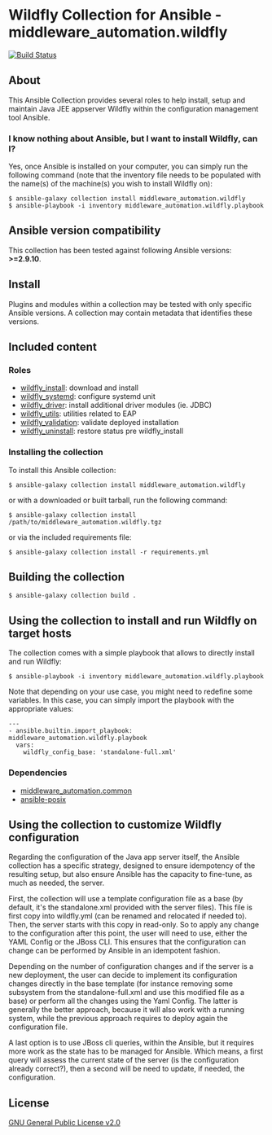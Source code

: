 # Wildfly Collection for Ansible - middleware_automation.wildfly

<!--start build_status -->
[![Build Status](https://github.com/ansible-middleware/wildfly/workflows/CI/badge.svg?branch=main)](https://github.com/ansible-middleware/wildfly/actions/workflows/ci.yml)
<!--end build_status -->

## About

This Ansible Collection provides several roles to help install, setup and maintain Java JEE appserver Wildfly within the configuration management tool Ansible.

### I know nothing about Ansible, but I want to install Wildfly, can I?

Yes, once Ansible is installed on your computer, you can simply run the following command (note that the inventory file needs to be populated with the name(s) of the machine(s) you wish to install Wildfly on):

    $ ansible-galaxy collection install middleware_automation.wildfly
    $ ansible-playbook -i inventory middleware_automation.wildfly.playbook

<!--start requires_ansible-->
## Ansible version compatibility

This collection has been tested against following Ansible versions: **>=2.9.10**.


## Install

Plugins and modules within a collection may be tested with only specific Ansible versions. A collection may contain metadata that identifies these versions.
<!--end requires_ansible-->

## Included content

### Roles

* [wildfly_install](https://github.com/ansible-middleware/wildfly/blob/main/roles/wildfly_install/README.md): download and install
* [wildfly_systemd](https://github.com/ansible-middleware/wildfly/blob/main/roles/wildfly_systemd/README.md): configure systemd unit
* [wildfly_driver](https://github.com/ansible-middleware/wildfly/blob/main/roles/wildfly_driver/README.md): install additional driver modules (ie. JDBC)
* [wildfly_utils](https://github.com/ansible-middleware/wildfly/blob/main/roles/wildfly_utils/README.md): utilities related to EAP
* [wildfly_validation](https://github.com/ansible-middleware/wildfly/blob/main/roles/wildfly_validation/README.md): validate deployed installation
* [wildfly_uninstall](https://github.com/ansible-middleware/wildfly/blob/main/roles/wildfly_uninstall/README.md): restore status pre wildfly_install


### Installing the collection

To install this Ansible collection:

    $ ansible-galaxy collection install middleware_automation.wildfly

or with a downloaded or built tarball, run the following command:

    $ ansible-galaxy collection install /path/to/middleware_automation.wildfly.tgz

or via the included requirements file:

    $ ansible-galaxy collection install -r requirements.yml


## Building the collection

    $ ansible-galaxy collection build .


## Using the collection to install and run Wildfly on target hosts

The collection comes with a simple playbook that allows to directly install and run Wildfly:

    $ ansible-playbook -i inventory middleware_automation.wildfly.playbook

Note that depending on your use case, you might need to redefine some variables. In this case, you can simply import the playbook with the appropriate values:

    ---
    - ansible.builtin.import_playbook: middleware_automation.wildfly.playbook
      vars:
        wildfly_config_base: 'standalone-full.xml'

### Dependencies

* [middleware_automation.common](https://github.com/ansible-middleware/common)
* [ansible-posix](https://docs.ansible.com/ansible/latest/collections/ansible/posix/index.html)


<!--start support -->
<!--end support -->

## Using the collection to customize Wildfly configuration

Regarding the configuration of the Java app server itself, the Ansible collection has a specific strategy, designed to ensure idempotency of the resulting setup, but also ensure Ansible has the capacity to fine-tune, as much as needed, the server.

First, the collection will use a template configuration file as a base (by default, it's the standalone.xml provided with the server files). This file is first copy into wildfly.yml (can be renamed and relocated if needed to). Then, the server starts with this copy in read-only. So to apply any change to the configuration after this point, the user will need to use, either the YAML Config or the JBoss CLI. This ensures that the configuration can change can be performed by Ansible in an idempotent fashion.

Depending on the number of configuration changes and if the server is a new deployment, the user can decide to implement its configuration changes directly in the base template (for instance removing some subsystem from the standalone-full.xml and use this modified file as a base) or perform all the changes using the Yaml Config. The latter is generally the better approach, because it will also work with a running system, while the previous approach requires to deploy again the configuration file.

A last option is to use JBoss cli queries, within the Ansible, but it requires more work as the state has to be managed for Ansible. Which means, a first query will assess the current state of the server (is the configuration already correct?), then a second will be need to update, if needed, the configuration.

## License

[GNU General Public License v2.0](https://github.com/ansible-middleware/wildfly/blob/main/LICENSE)
